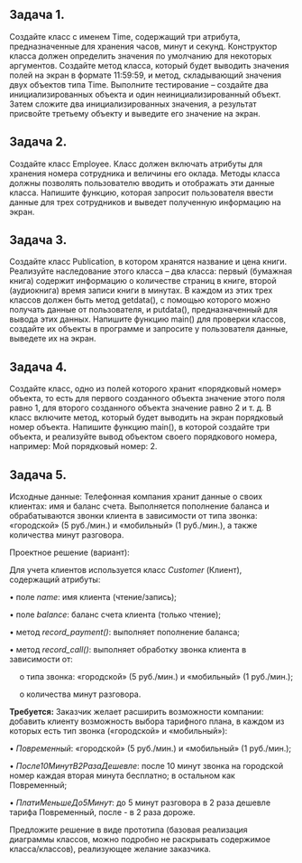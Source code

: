 ## Задача 1.  
Создайте класс с именем Time, содержащий три атрибута, предназначенные для хранения часов, минут и секунд. Конструктор класса должен определить значения по умолчанию для некоторых аргументов. Создайте метод класса, который будет выводить значения полей на экран в формате 11:59:59, и метод, складывающий значения двух объектов типа Time. Выполните тестирование – создайте два инициализированных объекта и один неинициализированный объект. Затем сложите два инициализированных значения, а результат присвойте третьему объекту и выведите его значение на экран.

## Задача 2.  
Создайте класс Employee. Класс должен включать атрибуты для хранения номера сотрудника и величины его оклада. Методы класса должны позволять пользователю вводить и отображать эти данные класса. Напишите функцию, которая запросит пользователя ввести данные для трех сотрудников и выведет полученную информацию на экран. 

## Задача 3.  
Создайте класс Publication, в котором хранятся название и цена книги. Реализуйте наследование этого класса – два класса: первый (бумажная книга) содержит информацию о количестве страниц в книге, второй (аудиокнига) время записи книги в минутах. В каждом из этих трех классов должен быть метод getdata(), с помощью которого можно получать данные от пользователя, и putdata(), предназначенный для вывода этих данных. Напишите функцию main() для проверки классов, создайте их объекты в программе и запросите у пользователя данные, выведете их на экран.

## Задача 4.  
Создайте класс, одно из полей которого хранит «порядковый номер» объекта, то есть для первого созданного объекта значение этого поля равно 1, для второго созданного объекта значение равно 2 и т. д. В класс включите метод, который будет выводить на экран порядковый номер объекта. Напишите функцию main(), в которой создайте три объекта, и реализуйте вывод объектом своего порядкового номера, например: Мой порядковый номер: 2.

## Задача 5. 
Исходные данные: Телефонная компания хранит данные о своих клиентах: имя и баланс счета. Выполняется пополнение баланса и обрабатываются звонки клиента в зависимости от типа звонка: «городской» (5 руб./мин.) и «мобильный» (1 руб./мин.), а также количества минут разговора.   

Проектное решение (вариант):

Для учета клиентов используется класс *Customer* (Клиент), содержащий атрибуты:

•	поле *name*: 			имя клиента (чтение/запись);

•	поле *balance*: 		баланс счета клиента (только чтение);

•	метод *record_payment()*: 	выполняет пополнение баланса;

•	метод *record_call()*: 	выполняет обработку звонка клиента в зависимости от:

&emsp;  o	типа звонка: «городской» (5 руб./мин.) и «мобильный» (1 руб./мин.);
  
&emsp;  o	количества минут разговора.
  
**Требуется:** Заказчик желает расширить возможности компании: добавить клиенту возможность выбора тарифного плана, в каждом из которых есть тип звонка («городской» и «мобильный»):

•	*Повременный*: «городской» (5 руб./мин.) и «мобильный» (1 руб./мин.);

•	*После10МинутВ2РазаДешевле*: после 10 минут звонка на городской номер каждая вторая минута бесплатно; в остальном как Повременный;

•	*ПлатиМеньшеДо5Минут*: до 5 минут разговора в 2 раза дешевле тарифа Повременный, после - в 2 раза дороже.

Предложите решение в виде прототипа (базовая реализация диаграммы классов, можно подробно не раскрывать содержимое класса/классов), реализующее желание заказчика.
